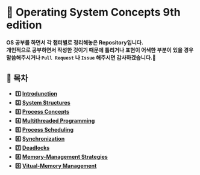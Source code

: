 # :bookmark_tabs: Operating System Concepts 9th edition    

__OS 공부를 하면서 각 챕터별로 정리해놓은 Repository입니다.   
개인적으로 공부하면서 작성한 것이기 때문에 틀리거나 표현이 어색한 부분이 있을 경우 말씀해주시거나 `Pull Request` 나 `Issue` 해주시면 감사하겠습니다.:bow:__   

## :bookmark_tabs: 목차   
  - __:one: [Introdunction](https://github.com/seongbeenkim/CS-Interview/tree/master/OS)__     
  - __:two: [System Structures](https://github.com/seongbeenkim/CS-Interview/tree/master/Network)__   
  - __:three: [Process Concepts](https://github.com/seongbeenkim/CS-Interview/tree/master/Network)__     
  - __:four: [Multithreaded Programming](https://github.com/seongbeenkim/CS-Interview/tree/master/Network)__   
  - __:five: [Process Scheduling](https://github.com/seongbeenkim/CS-Interview/tree/master/Network)__   
  - __:six: [Synchronization](https://github.com/seongbeenkim/CS-Interview/tree/master/Network)__   
  - __:seven: [Deadlocks](https://github.com/seongbeenkim/CS-Interview/tree/master/Network)__   
  - __:eight: [Memory-Management Strategies](https://github.com/seongbeenkim/CS-Interview/tree/master/Network)__   
  - __:nine: [Vitual-Memory Management](https://github.com/seongbeenkim/CS-Interview/tree/master/Network)__   
